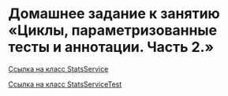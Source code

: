 # Домашнее задание к занятию «Циклы, параметризованные тесты и аннотации. Часть 2.»

[Ссылка на класс StatsService](https://github.com/npetyaeva/javaLesson_6_1/blob/master/src/main/java/ru/netology/sqr/SQRService.java)

[Ссылка на класс StatsServiceTest](https://github.com/npetyaeva/javaLesson_6_1/blob/master/src/test/java/ru/netology/sqr/SQRServiceTest.java)
